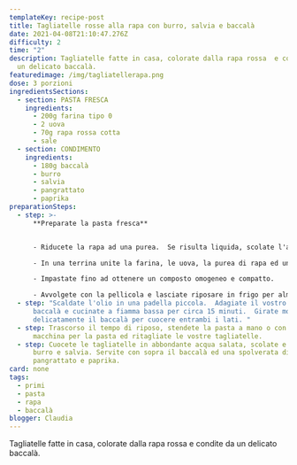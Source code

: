 ```yaml
---
templateKey: recipe-post
title: Tagliatelle rosse alla rapa con burro, salvia e baccalà
date: 2021-04-08T21:10:47.276Z
difficulty: 2
time: "2"
description: Tagliatelle fatte in casa, colorate dalla rapa rossa  e condite da
  un delicato baccalà.
featuredimage: /img/tagliatellerapa.png
dose: 3 porzioni
ingredientsSections:
  - section: PASTA FRESCA
    ingredients:
      - 200g farina tipo 0
      - 2 uova
      - 70g rapa rossa cotta
      - sale
  - section: CONDIMENTO
    ingredients:
      - 180g baccalà
      - burro
      - salvia
      - pangrattato
      - paprika
preparationSteps:
  - step: >-
      **Preparate la pasta fresca**


      - Riducete la rapa ad una purea.  Se risulta liquida, scolate l'acqua in eccesso.

      - In una terrina unite la farina, le uova, la purea di rapa ed un pizzico di sale.

      - Impastate fino ad ottenere un composto omogeneo e compatto.

      - Avvolgete con la pellicola e lasciate riposare in frigo per almeno 30 minuti.
  - step: "Scaldate l'olio in una padella piccola.  Adagiate il vostro pezzo di
      baccalà e cucinate a fiamma bassa per circa 15 minuti.  Girate molto
      delicatamente il baccalà per cuocere entrambi i lati. "
  - step: Trascorso il tempo di riposo, stendete la pasta a mano o con l'apposita
      macchina per la pasta ed ritagliate le vostre tagliatelle.
  - step: Cuocete le tagliatelle in abbondante acqua salata, scolate e condite con
      burro e salvia. Servite con sopra il baccalà ed una spolverata di
      pangrattato e paprika.
card: none
tags:
  - primi
  - pasta
  - rapa
  - baccalà
blogger: Claudia
---
```

Tagliatelle fatte in casa, colorate dalla rapa rossa  e condite da un delicato baccalà.